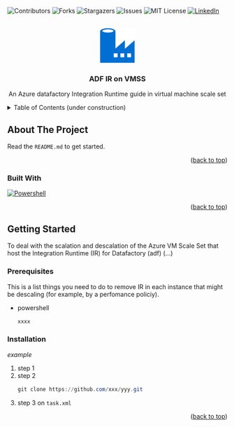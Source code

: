 <a name="readme-top"></a>

<!-- PROJECT SHIELDS -->
![Contributors][contributors]
![Forks][forks]
![Stargazers][stars]
![Issues][issues]
![MIT License][license]
[![LinkedIn][linkedin]][linkedin-url]

<!-- LOGO -->
<br />
<div align="center">
  <a href="https://learn.microsoft.com/en-us/azure/data-factory/introduction">
    <img src="img\data-factory.png" alt="Logo" width="80" height="80">
  </a>
  <h3 align="center">ADF IR on VMSS</h3>

  <p align="center">
    An Azure datafactory Integration Runtime guide in virtual machine scale set
    <br>
  </p>
</div>

<!-- TABLE OF CONTENTS -->
<details>
  <summary>Table of Contents (under construction)</summary>
  <ol>
    <li><a href="#about-the-project">About The Project</a></li>
    <li>
      <a href="#getting-started">Getting Started</a>
      <ul>
        <li><a href="#prerequisites">Prerequisites</a></li>
        <li><a href="#installation">Installation</a></li>
      </ul>
    </li>
  </ol>
</details>

<!-- ABOUT THE PROJECT -->
## About The Project

Read the `README.md` to get started.

<p align="right">(<a href="#readme-top">back to top</a>)</p>



### Built With

[![Powershell][Powershell]][Powershell-url]

<p align="right">(<a href="#readme-top">back to top</a>)</p>



<!-- GETTING STARTED -->
## Getting Started

To deal with the scalation and descalation of the Azure VM Scale Set that host the Integration Runtime (IR) for Datafactory (adf) (...)

### Prerequisites

This is a list things you need to do to remove IR in each instance that might be descaling (for example, by a perfomance policiy).
* powershell
  ```powershell
  xxxx
  ```

### Installation

_example_

1. step 1
2. step 2
   ```powershell
   git clone https://github.com/xxx/yyy.git
   ```
3. step 3 on `task.xml`
   

<p align="right">(<a href="#readme-top">back to top</a>)</p>


<!-- MARKDOWN LINKS & IMAGES -->
[contributors]: https://img.shields.io/badge/CONTRIBUTORS-0-green
[forks]: https://img.shields.io/badge/FORKS-0-blue
[stars]: https://img.shields.io/badge/STARS⭐-0-blue
[issues]: https://img.shields.io/badge/ISSUES-0-yellow
[license]: https://img.shields.io/badge/LICENSE-0-green
[linkedin]: https://img.shields.io/badge/linkedin-20232A?style=for-the-badge&logo=linkedin&logoColor=61DAFB
[linkedin-url]: https://www.linkedin.com/in/sergiololo/
[datafactory-logo]: img\data-factory.png
[Powershell]: https://img.shields.io/badge/Powershell-20232A?style=for-the-badge&logo=powershell&logoColor=61DAFB
[Powershell-url]: https://learn.microsoft.com/en-us/powershell/